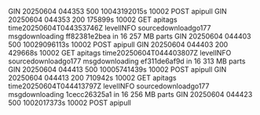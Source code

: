 GIN 20250604  044353  500  10043192015s  10002  POST apipull
GIN 20250604  044353  200  175899s  10002  GET apitags
time20250604T044353746Z levelINFO sourcedownloadgo177 msgdownloading ff82381e2bea in 16 257 MB parts
GIN 20250604  044403  500  10029096113s  10002  POST apipull
GIN 20250604  044403  200  429668s  10002  GET apitags
time20250604T044403807Z levelINFO sourcedownloadgo177 msgdownloading ef311de6af9d in 16 313 MB parts
GIN 20250604  044413  500  10005741439s  10002  POST apipull
GIN 20250604  044413  200  710942s  10002  GET apitags
time20250604T044413797Z levelINFO sourcedownloadgo177 msgdownloading 1cecc26325a1 in 16 256 MB parts
GIN 20250604  044423  500  1002017373s  10002  POST apipull
